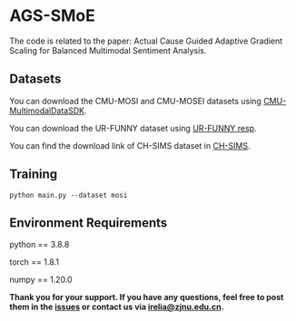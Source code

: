 # AGS-SMoE

The code is related to the paper: Actual Cause Guided Adaptive Gradient Scaling for Balanced Multimodal Sentiment Analysis.

## Datasets

You can download the CMU-MOSI and CMU-MOSEI datasets using [CMU-MultimodalDataSDK](https://github.com/Jie-Xie/CMU-MultimodalDataSDK).

You can download the UR-FUNNY dataset using [UR-FUNNY resp](https://github.com/ROC-HCI/UR-FUNNY).

You can find the download link of CH-SIMS dataset in [CH-SIMS](https://aclanthology.org/2020.acl-main.343.pdf).

## Training

```
python main.py --dataset mosi
```

## Environment Requirements

python == 3.8.8

torch == 1.8.1

numpy == 1.20.0

**Thank you for your support. If you have any questions, feel free to post them in the [issues](https://github.com/TheShy-Dream/AGS-SMoE/issues) or contact us via [irelia@zjnu.edu.cn](mailto:irelia@zjnu.edu.cn).**
